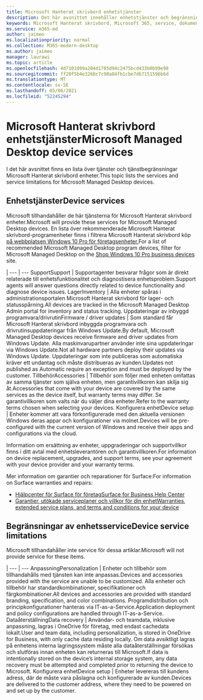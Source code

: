 ```yaml
---
title: Microsoft Hanterat skrivbord enhetstjänster
description: Det här avsnittet innehåller enhetstjänster och begränsning av Microsoft Hanterat skrivbord.
keywords: Microsoft Hanterat skrivbord, Microsoft 365, service, dokumentation
ms.service: m365-md
author: jaimeo
ms.localizationpriority: normal
ms.collection: M365-modern-desktop
ms.author: jaimeo
manager: laurawi
ms.topic: article
ms.openlocfilehash: 4d7101899a204d1785d94c2475bcd433b0b99e98
ms.sourcegitcommit: ff20f5b4e3268c7c98a84fb1cbe7db7151596b6d
ms.translationtype: MT
ms.contentlocale: sv-SE
ms.lasthandoff: 05/06/2021
ms.locfileid: "52245294"
---
```

# <a name="microsoft-managed-desktop-device-services"></a><span data-ttu-id="2f2e6-104">Microsoft Hanterat skrivbord enhetstjänster</span><span class="sxs-lookup"><span data-stu-id="2f2e6-104">Microsoft Managed Desktop device services</span></span>

<span data-ttu-id="2f2e6-105">I det här avsnittet finns en lista över tjänster och tjänstbegränsningar Microsoft Hanterat skrivbord enheter.</span><span class="sxs-lookup"><span data-stu-id="2f2e6-105">This topic lists the services and service limitations for Microsoft Managed Desktop devices.</span></span>

## <a name="device-services"></a><span data-ttu-id="2f2e6-106">Enhetstjänster</span><span class="sxs-lookup"><span data-stu-id="2f2e6-106">Device services</span></span>

<span data-ttu-id="2f2e6-107">Microsoft tillhandahåller de här tjänsterna för Microsoft Hanterat skrivbord enheter.</span><span class="sxs-lookup"><span data-stu-id="2f2e6-107">Microsoft will provide these services for Microsoft Managed Desktop devices.</span></span> <span data-ttu-id="2f2e6-108">En lista över rekommenderade Microsoft Hanterat skrivbord-programenheter finns i filtrera Microsoft Hanterat skrivbord köp [på webbplatsen Windows 10 Pro för företagsenheter.](https://www.microsoft.com/windowsforbusiness/view-all-devices)</span><span class="sxs-lookup"><span data-stu-id="2f2e6-108">For a list of recommended Microsoft Managed Desktop program devices, filter for Microsoft Managed Desktop on the [Shop Windows 10 Pro business devices](https://www.microsoft.com/windowsforbusiness/view-all-devices) site.</span></span>

 | 
 --- | ---
<span data-ttu-id="2f2e6-109">Support</span><span class="sxs-lookup"><span data-stu-id="2f2e6-109">Support</span></span> | <span data-ttu-id="2f2e6-110">Supportagenter besvarar frågor som är direkt relaterade till enhetsfunktionalitet och diagnostisera enhetsproblem.</span><span class="sxs-lookup"><span data-stu-id="2f2e6-110">Support agents will answer questions directly related to device functionality and diagnose device issues.</span></span>
<span data-ttu-id="2f2e6-111">Lager</span><span class="sxs-lookup"><span data-stu-id="2f2e6-111">Inventory</span></span> | <span data-ttu-id="2f2e6-112">Alla enheter spåras i administrationsportalen Microsoft Hanterat skrivbord för lager- och statusspårning.</span><span class="sxs-lookup"><span data-stu-id="2f2e6-112">All devices are tracked in the Microsoft Managed Desktop Admin portal for inventory and status tracking.</span></span>
<span data-ttu-id="2f2e6-113">Uppdateringar av inbyggd programvara/drivrutin</span><span class="sxs-lookup"><span data-stu-id="2f2e6-113">Firmware / driver updates</span></span> | <span data-ttu-id="2f2e6-114">Som standard får Microsoft Hanterat skrivbord inbyggda programvara och drivrutinsuppdateringar från Windows Update.</span><span class="sxs-lookup"><span data-stu-id="2f2e6-114">By default, Microsoft Managed Desktop devices receive firmware and driver updates from Windows Update.</span></span> <span data-ttu-id="2f2e6-115">Alla maskinvarupartner använder inte sina uppdateringar via Windows Update.</span><span class="sxs-lookup"><span data-stu-id="2f2e6-115">Not all hardware partners deploy their updates via Windows Update.</span></span> <span data-ttu-id="2f2e6-116">Uppdateringar som inte publiceras som automatiska kräver ett undantag och måste distribueras av kunden.</span><span class="sxs-lookup"><span data-stu-id="2f2e6-116">Updates not published as Automatic require an exception and must be deployed by the customer.</span></span>
<span data-ttu-id="2f2e6-117">Tillbehör</span><span class="sxs-lookup"><span data-stu-id="2f2e6-117">Accessories</span></span> | <span data-ttu-id="2f2e6-118">Tillbehör som följer med enheten omfattas av samma tjänster som själva enheten, men garantivillkoren kan skilja sig åt.</span><span class="sxs-lookup"><span data-stu-id="2f2e6-118">Accessories that come with your device are covered by the same services as the device itself, but warranty terms may differ.</span></span> <span data-ttu-id="2f2e6-119">Se garantivillkoren som valts när du väljer dina enheter.</span><span class="sxs-lookup"><span data-stu-id="2f2e6-119">Refer to the warranty terms chosen when selecting your devices.</span></span> 
<span data-ttu-id="2f2e6-120">Konfigurera enhet</span><span class="sxs-lookup"><span data-stu-id="2f2e6-120">Device setup</span></span>    | <span data-ttu-id="2f2e6-121">Enheter kommer att vara förkonfigurerade med den aktuella versionen Windows deras appar och konfigurationer via molnet.</span><span class="sxs-lookup"><span data-stu-id="2f2e6-121">Devices will be pre-configured with the current version of Windows and receive their apps and configurations via the cloud.</span></span> 

<span data-ttu-id="2f2e6-122">Information om ersättning av enheter, uppgraderingar och supportvillkor finns i ditt avtal med enhetsleverantören och garantivillkoren.</span><span class="sxs-lookup"><span data-stu-id="2f2e6-122">For information on device replacement, upgrades, and support terms, see your agreement with your device provider and your warranty terms.</span></span>

<span data-ttu-id="2f2e6-123">Mer information om garantier och reparationer för Surface:</span><span class="sxs-lookup"><span data-stu-id="2f2e6-123">For information on Surface warranties and repairs:</span></span>
- [<span data-ttu-id="2f2e6-124">Hjälpcenter för Surface för företag</span><span class="sxs-lookup"><span data-stu-id="2f2e6-124">Surface for Business Help Center</span></span>](https://support.microsoft.com/hub/4339296/surface-for-business-help)
- [<span data-ttu-id="2f2e6-125">Garantier, utökade serviceplaner och villkor för din enhet</span><span class="sxs-lookup"><span data-stu-id="2f2e6-125">Warranties, extended service plans, and terms and conditions for your device</span></span>](https://support.microsoft.com/help/4040687/info-about-warranties-extended-service-plans-and-terms-conditions)


## <a name="device-service-limitations"></a><span data-ttu-id="2f2e6-126">Begränsningar av enhetsservice</span><span class="sxs-lookup"><span data-stu-id="2f2e6-126">Device service limitations</span></span>

<span data-ttu-id="2f2e6-127">Microsoft tillhandahåller inte service för dessa artiklar.</span><span class="sxs-lookup"><span data-stu-id="2f2e6-127">Microsoft will not provide service for these items.</span></span>

 | 
 --- | ---
<span data-ttu-id="2f2e6-128">Anpassning</span><span class="sxs-lookup"><span data-stu-id="2f2e6-128">Personalization</span></span> | <span data-ttu-id="2f2e6-129">Enheter och tillbehör som tillhandahålls med tjänsten kan inte anpassas.</span><span class="sxs-lookup"><span data-stu-id="2f2e6-129">Devices and accessories provided with the service are unable to be customized.</span></span> <span data-ttu-id="2f2e6-130">Alla enheter och tillbehör har standardkombinationer, specifikationer och färgkombinationer.</span><span class="sxs-lookup"><span data-stu-id="2f2e6-130">All devices and accessories are provided with standard branding, specification, and color combinations.</span></span> <span data-ttu-id="2f2e6-131">Programdistribution och principkonfigurationer hanteras via IT-as-a-Service.</span><span class="sxs-lookup"><span data-stu-id="2f2e6-131">Application deployment and policy configurations are handled through IT-as-a-Service.</span></span>
<span data-ttu-id="2f2e6-132">Dataåterställning</span><span class="sxs-lookup"><span data-stu-id="2f2e6-132">Data recovery</span></span> | <span data-ttu-id="2f2e6-133">Användar- och teamdata, inklusive anpassning, lagras i OneDrive för företag, med endast cachedata lokalt.</span><span class="sxs-lookup"><span data-stu-id="2f2e6-133">User and team data, including personalization, is stored in OneDrive for Business, with only cache data residing locally.</span></span> <span data-ttu-id="2f2e6-134">Om data avsiktligt lagras på enhetens interna lagringssystem måste alla dataåterställningar försökas och slutföras innan enheten kan returneras till Microsoft.</span><span class="sxs-lookup"><span data-stu-id="2f2e6-134">If data is intentionally stored on the device’s internal storage system, any data recovery must be attempted and completed prior to returning the device to Microsoft.</span></span>
<span data-ttu-id="2f2e6-135">Konfigurera enhet</span><span class="sxs-lookup"><span data-stu-id="2f2e6-135">Device setup</span></span> | <span data-ttu-id="2f2e6-136">Enheter levereras till kundens adress, där de måste vara påslagna och konfigurerade av kunden.</span><span class="sxs-lookup"><span data-stu-id="2f2e6-136">Devices are delivered to the customer address, where they need to be powered on and set up by the customer.</span></span>
